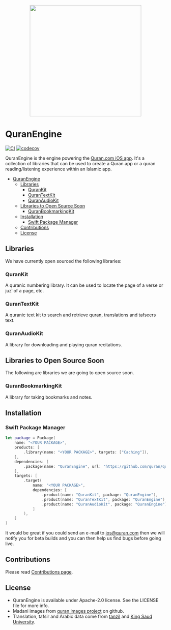
<p align="center">
    <img src="https://user-images.githubusercontent.com/5665498/147855777-fc7d645c-6522-4bb3-8886-32c9f90b20df.png" width="350pt">
</p>

QuranEngine
===============
[![CI](https://github.com/quran/quran-ios/actions/workflows/ci.yml/badge.svg)](https://github.com/quran/quran-ios/actions/workflows/ci.yml)
[![codecov](https://codecov.io/gh/quran/quran-ios/branch/main/graph/badge.svg)](https://codecov.io/gh/quran/quran-ios)

QuranEngine is the engine powering the [Quran.com iOS app](https://itunes.apple.com/app/id1118663303). It's a collection of libraries that can be used to create a Quran app or a quran reading/listening experience within an Islamic app.

- [QuranEngine](#quranengine)
  - [Libraries](#libraries)
    - [QuranKit](#qurankit)
    - [QuranTextKit](#qurantextkit)
    - [QuranAudioKit](#quranaudiokit)
  - [Libraries to Open Source Soon](#libraries-to-open-source-soon)
    - [QuranBookmarkingKit](#quranbookmarkingkit)
  - [Installation](#installation)
    - [Swift Package Manager](#swift-package-manager)
  - [Contributions](#contributions)
  - [License](#license)

## Libraries

We have currently open sourced the following libraries:

### QuranKit
A quranic numbering library. It can be used to locate the page of a verse or juzʾ of a page, etc.

### QuranTextKit
A quranic text kit to search and retrieve quran, translations and tafseers text.

### QuranAudioKit

A library for downloading and playing quran recitations.

## Libraries to Open Source Soon

The following are libraries we are going to open source soon.

### QuranBookmarkingKit

A library for taking bookmarks and notes.

## Installation

### Swift Package Manager

```swift
let package = Package(
    name: "<YOUR PACKAGE>",
    products: [
        .library(name: "<YOUR PACKAGE>", targets: ["Caching"]),
    ],
    dependencies: [
        .package(name: "QuranEngine", url: "https://github.com/quran/quran-ios", .from("2.0.1")),
    ],
    targets: [
        .target(
            name: "<YOUR PACKAGE>",
            dependencies: [
                .product(name: "QuranKit", package: "QuranEngine"),
                .product(name: "QuranTextKit", package: "QuranEngine"),
                .product(name: "QuranAudioKit", package: "QuranEngine"),
            ]
        ),
    ]
)
```

It would be great if you could send an e-mail to ios@quran.com then we will notify you for beta builds and you can then help us find bugs before going live.

## Contributions
Please read [Contributions page](https://github.com/quran/quran-ios/wiki/Contributions).

## License

* QuranEngine is available under Apache-2.0 license. See the LICENSE file for more info.
* Madani images from [quran images project](https://github.com/quran/quran.com-images) on github.
* Translation, tafsir and Arabic data come from [tanzil](http://tanzil.net) and [King Saud University](https://quran.ksu.edu.sa).
